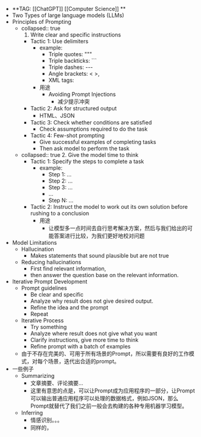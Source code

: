 - **TAG: [[ChatGPT]] [[Computer Science]]  **
- Two Types of large language models (LLMs)
- Principles of Prompting
	- collapsed:: true
	  1. Write clear and specific instructions
		- Tactic 1: Use delimiters
			- example:
				- Triple quotes: """
				- Triple backticks: ```
				- Triple dashes: ---
				- Angle brackets: < >,
				- XML tags: <tag> </tag>
			- 用途
				- Avoiding Prompt Injections
					- 减少提示冲突
		- Tactic 2: Ask for structured output
			- HTML、JSON
		- Tactic 3: Check whether conditions are satisfied
			- Check assumptions required to do the task
		- Tactic 4: Few-shot prompting
			- Give successful examples of completing tasks
			- Then ask model to perform the task
	- collapsed:: true
	  2. Give the model time to think
		- Tactic 1: Specify the steps to complete a task
			- example:
				- Step 1: ...
				- Step 2: ...
				- Step 3: ...
				- ...
				- Step N: ...
		- Tactic 2: Instruct the model to work out its own solution before rushing to a conclusion
			- 用途
				- 让模型多一点时间去自行思考解决方案，然后与我们给出的可能答案进行比较，为我们更好地校对问题
- Model Limitations
	- Hallucination
		- Makes statements that sound plausible but are not true
	- Reducing hallucinations
		- First find relevant information,
		- then answer the question base on the relevant information.
- Iterative Prompt Development
	- Prompt guidelines
		- Be clear and specific
		- Analyze why result does not give desired output.
		- Refine the idea and the prompt
		- Repeat
	- Iterative Process
		- Try something
		- Analyze where result does not give what you want
		- Clarify instructions, give more time to think
		- Refine prompt with a batch of examples
	- 由于不存在完美的、可用于所有场景的Prompt，所以需要有良好的工作模式，对每个场景，迭代出合适的prompt。
- 一些例子
	- Summarizing
		- 文章摘要、评论摘要...
		- 这里有意思的点是，可以让Prompt成为应用程序的一部分，让Prompt可以输出普通应用程序可以处理的数据格式，例如JSON，那么Prompt就替代了我们之前一般会去构建的各种专用机器学习模型。
	- Inferring
		- 情感识别。。。
		- 同样的，